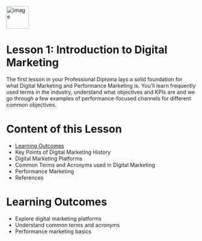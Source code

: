 <img src="https://opennuni.github.io/dit/img/k5vzrqrsbmqjth7qgmkt0ve7pvuk.png" alt="image" width="60" height="auto">

# Lesson 1: Introduction to Digital Marketing

The first lesson in your Professional Diploma lays a solid foundation for what Digital Marketing and Performance Marketing is. You'll learn frequently used terms in the industry, understand what objectives and KPIs are and we go through a few examples of performance-focused channels for different common objectives.

# Content of this Lesson

- [Learning Outcomes](#Learning-Outcomes)
- Key Points of Digital Marketing History 
- Digital Marketing Platforms 
- Common Terms and Acronyms used in Digital Marketing 
- Performance Marketing 
- References

# Learning Outcomes

- Explore digital marketing platforms 
- Understand common terms and acronyms 
- Performance marketing basics
